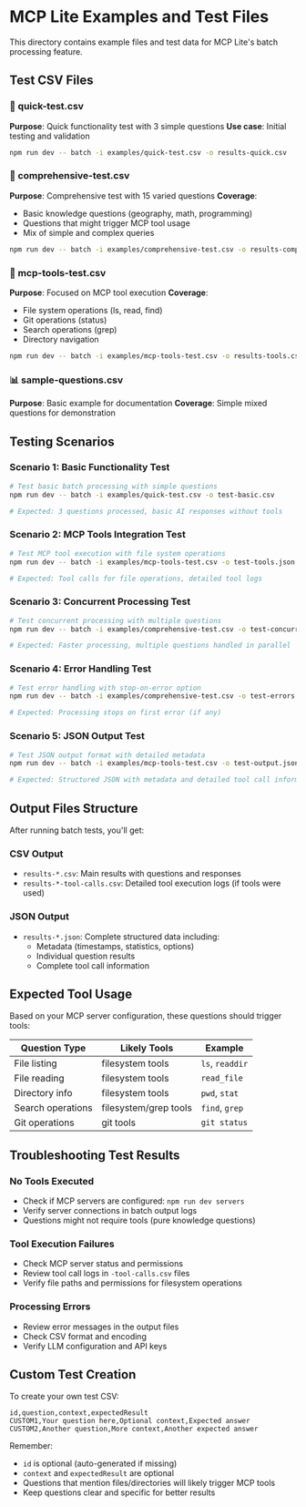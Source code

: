 # MCP Lite Examples and Test Files

This directory contains example files and test data for MCP Lite's batch processing feature.

## Test CSV Files

### 🚀 quick-test.csv
**Purpose**: Quick functionality test with 3 simple questions
**Use case**: Initial testing and validation
```bash
npm run dev -- batch -i examples/quick-test.csv -o results-quick.csv
```

### 🧪 comprehensive-test.csv  
**Purpose**: Comprehensive test with 15 varied questions
**Coverage**: 
- Basic knowledge questions (geography, math, programming)
- Questions that might trigger MCP tool usage
- Mix of simple and complex queries

```bash
npm run dev -- batch -i examples/comprehensive-test.csv -o results-comprehensive.json -f json
```

### 🔧 mcp-tools-test.csv
**Purpose**: Focused on MCP tool execution
**Coverage**:
- File system operations (ls, read, find)
- Git operations (status)
- Search operations (grep)
- Directory navigation

```bash
npm run dev -- batch -i examples/mcp-tools-test.csv -o results-tools.csv -c 2
```

### 📊 sample-questions.csv
**Purpose**: Basic example for documentation
**Coverage**: Simple mixed questions for demonstration

## Testing Scenarios

### Scenario 1: Basic Functionality Test
```bash
# Test basic batch processing with simple questions
npm run dev -- batch -i examples/quick-test.csv -o test-basic.csv

# Expected: 3 questions processed, basic AI responses without tools
```

### Scenario 2: MCP Tools Integration Test
```bash
# Test MCP tool execution with file system operations
npm run dev -- batch -i examples/mcp-tools-test.csv -o test-tools.json -f json

# Expected: Tool calls for file operations, detailed tool logs
```

### Scenario 3: Concurrent Processing Test
```bash
# Test concurrent processing with multiple questions
npm run dev -- batch -i examples/comprehensive-test.csv -o test-concurrent.csv -c 3

# Expected: Faster processing, multiple questions handled in parallel
```

### Scenario 4: Error Handling Test
```bash
# Test error handling with stop-on-error option
npm run dev -- batch -i examples/comprehensive-test.csv -o test-errors.csv --stop-on-error

# Expected: Processing stops on first error (if any)
```

### Scenario 5: JSON Output Test
```bash
# Test JSON output format with detailed metadata
npm run dev -- batch -i examples/mcp-tools-test.csv -o test-output.json -f json

# Expected: Structured JSON with metadata and detailed tool call information
```

## Output Files Structure

After running batch tests, you'll get:

### CSV Output
- `results-*.csv`: Main results with questions and responses
- `results-*-tool-calls.csv`: Detailed tool execution logs (if tools were used)

### JSON Output  
- `results-*.json`: Complete structured data including:
  - Metadata (timestamps, statistics, options)
  - Individual question results
  - Complete tool call information

## Expected Tool Usage

Based on your MCP server configuration, these questions should trigger tools:

| Question Type | Likely Tools | Example |
|---------------|--------------|---------|
| File listing | filesystem tools | `ls`, `readdir` |
| File reading | filesystem tools | `read_file` |
| Directory info | filesystem tools | `pwd`, `stat` |
| Search operations | filesystem/grep tools | `find`, `grep` |
| Git operations | git tools | `git status` |

## Troubleshooting Test Results

### No Tools Executed
- Check if MCP servers are configured: `npm run dev servers`
- Verify server connections in batch output logs
- Questions might not require tools (pure knowledge questions)

### Tool Execution Failures
- Check MCP server status and permissions
- Review tool call logs in `-tool-calls.csv` files
- Verify file paths and permissions for filesystem operations

### Processing Errors
- Review error messages in the output files
- Check CSV format and encoding
- Verify LLM configuration and API keys

## Custom Test Creation

To create your own test CSV:

```csv
id,question,context,expectedResult
CUSTOM1,Your question here,Optional context,Expected answer
CUSTOM2,Another question,More context,Another expected answer
```

Remember:
- `id` is optional (auto-generated if missing)
- `context` and `expectedResult` are optional
- Questions that mention files/directories will likely trigger MCP tools
- Keep questions clear and specific for better results